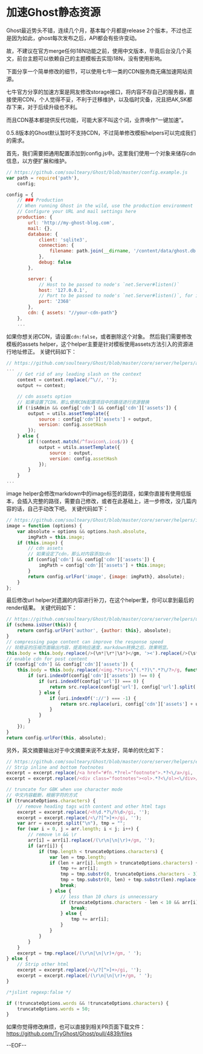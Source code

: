 # 加速Ghost静态资源

Ghost最近势头不错，连续几个月，基本每个月都是release 2个版本，不过也正是因为如此，ghost每次发布之后，API都会有些许变动。

故，不建议在官方merge任何i18N功能之前，使用中文版本，毕竟后台没几个英文，前台主题可以依赖自己的主题模板去实现i18N，没有使用影响。

下面分享一个简单修改的细节，可以使用七牛一类的CDN服务商无痛加速网站资源。

七牛官方分享的加速方案是网友修改storage接口，将内容不存自己的服务器，直接使用CDN，个人觉得不妥，不利于迁移维护，以及临时灾备，况且把AK,SK都存下来，对于后续升级也不利。

而且CDN基本都提供反代功能，可能大家不叫这个词，业界唤作“一键加速”。

0.5.8版本的Ghost默认暂时不支持CDN，不过简单修改模板helpers可以完成我们的需求。

首先，我们需要把通用配置添加到config.js中。这里我们使用一个对象来储存cdn信息，以方便扩展和维护。

```js
// https://github.com/soulteary/Ghost/blob/master/config.example.js
var path = require('path'),
    config;

config = {
    // ### Production
    // When running Ghost in the wild, use the production environment
    // Configure your URL and mail settings here
    production: {
        url: 'http://my-ghost-blog.com',
        mail: {},
        database: {
            client: 'sqlite3',
            connection: {
                filename: path.join(__dirname, '/content/data/ghost.db')
            },
            debug: false
        },

        server: {
            // Host to be passed to node's `net.Server#listen()`
            host: '127.0.0.1',
            // Port to be passed to node's `net.Server#listen()`, for iisnode set this to `process.env.PORT`
            port: '2368'
        },
        cdn: { assets: "//your-cdn-path"}
    },
    ...
```

如果你想关闭CDN，请设置`cdn:false`，或者删除这个对象。 然后我们需要修改模板的assets helper，这个helper主要是针对模板使用assets方法引入的资源进行地址修正。 关键代码如下：

```js
// https://github.com/soulteary/Ghost/blob/master/core/server/helpers/asset.js
...
    // Get rid of any leading slash on the context
    context = context.replace(/^\//, '');
    output += context;

    // cdn assets option
    // 如果设置了CDN，那么使用CDN配置项目中的路径进行资源替换
    if (!isAdmin && config['cdn'] && config['cdn']['assets']) {
        output = utils.assetTemplate({
            source : config['cdn']['assets'] + output,
            version: config.assetHash
        });
    } else {
        if (!context.match(/^favicon\.ico$/)) {
            output = utils.assetTemplate({
                source : output,
                version: config.assetHash
            });
        }
    }
...
```

image helper会修改markdown中的image标签的路径，如果你直接有使用低版本，会插入完整的路径，需要自己修改，或者在此基础上，进一步修改，没几篇内容的话，自己手动改下吧。 关键代码如下：

```js
// https://github.com/soulteary/Ghost/blob/master/core/server/helpers/image.js
image = function (options) {
    var absolute = options && options.hash.absolute,
        imgPath = this.image;
    if (this.image) {
        // cdn assets
        // 如果设定了cdn，那么对内容添加cdn
        if (config['cdn'] && config['cdn']['assets']) {
            imgPath = config['cdn']['assets'] + this.image;
        }
        return config.urlFor('image', {image: imgPath}, absolute);
    }
};
```

最后修改url helper对遗漏的内容进行补刀，在这个helper里，你可以拿到最后的render结果。 关键代码如下：

```js
// https://github.com/soulteary/Ghost/blob/master/core/server/helpers/url.js
if (schema.isUser(this)) {
    return config.urlFor('author', {author: this}, absolute);
}
// compressing page content can improve the response speed
// 较稳妥的压缩页面输出内容，提高响应速度，markdown转换之后，效果明显。
this.body = this.body.replace(/>(\n*|\r*|\s*)</gm, '><').replace(/>(\s*|\n*|\r*)/gm, '>');
// enable cdn for post content
if (config['cdn'] && config['cdn']['assets']) {
    this.body = this.body.replace(/<img.*?src=\"(.*?)\".*?\/?>/g, function (src, uri) {
        if (uri.indexOf(config['cdn']['assets']) !== 0) {
            if (uri.indexOf(config['url']) === 0) {
                return src.replace(config['url'], config['url'].split('://')[0] + ':' + config['cdn']['assets']);
            } else {
                if (uri.indexOf('://') === -1) {
                    return src.replace(uri, config['cdn']['assets'] + uri);
                }
            }
        }
    });
}
return config.urlFor(this, absolute);
```

另外，英文摘要输出对于中文摘要来说不太友好，简单的优化如下：

```js
// https://github.com/soulteary/Ghost/blob/master/core/server/helpers/excerpt.js
// Strip inline and bottom footnotes
excerpt = excerpt.replace(/<a href="#fn.*?rel="footnote">.*?<\/a>/gi, '');
excerpt = excerpt.replace(/<div class="footnotes"><ol>.*?<\/ol><\/div>/, '');

// truncate for GBK when use character mode
// 中文内容截断，根据字符的方式
if (truncateOptions.characters) {
    // remove heading tags with content and other html tags
    excerpt = excerpt.replace(/<h\d.*?\/h\d>/gi, '');
    excerpt = excerpt.replace(/<\/?[^>]+>/gi, '');
    var arr = excerpt.split("\n"), tmp = "";
    for (var i = 0, j = arr.length; i < j; i++) {
        // remove \n && \r
        arr[i] = arr[i].replace(/(\r\n|\n|\r)+/gm, '');
        if (arr[i]) {
            if (tmp.length < truncateOptions.characters) {
                var len = tmp.length;
                if (len + arr[i].length > truncateOptions.characters) {
                    tmp += arr[i];
                    tmp = tmp.substr(0, truncateOptions.characters - 3);
                    tmp = tmp.substr(0, len) + tmp.substr(len).replace(/(，|\,|\:|\-|\"|、|“|”)/gm, '') + '...';
                    break;
                } else {
                    // less than 10 chars is unnecessary
                    if (truncateOptions.characters - len < 10 && arr[i].length<10) {
                        break;
                    } else {
                        tmp += arr[i];
                    }
                }
            }
        }
    }
    excerpt = tmp.replace(/(\r\n|\n|\r)+/gm, ' ');
} else {
    // Strip other html
    excerpt = excerpt.replace(/<\/?[^>]+>/gi, '');
    excerpt = excerpt.replace(/(\r\n|\n|\r)+/gm, ' ');
}

/*jslint regexp:false */

if (!truncateOptions.words && !truncateOptions.characters) {
    truncateOptions.words = 50;
}
```

如果你觉得修改麻烦，也可以直接到相关PR页面下载文件：https://github.com/TryGhost/Ghost/pull/4839/files

--EOF--

